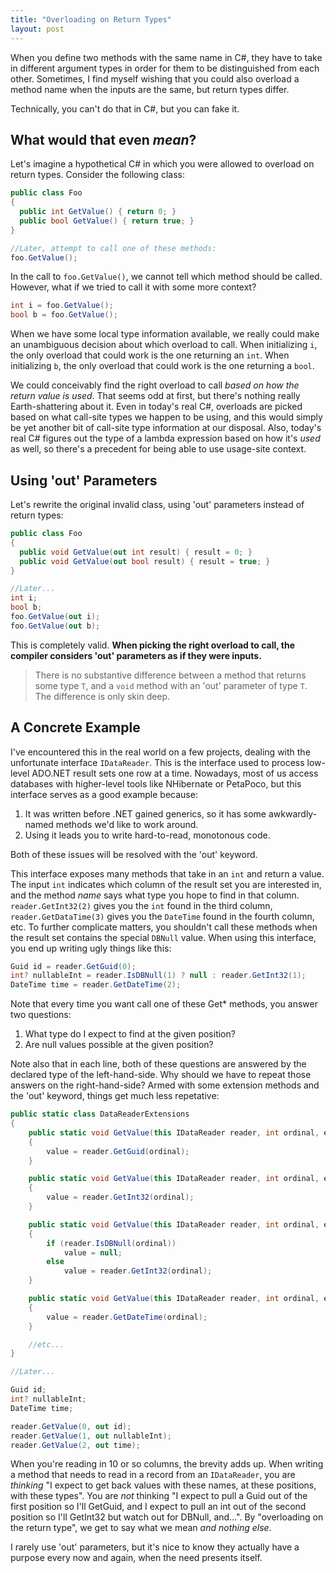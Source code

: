 ```yaml
---
title: "Overloading on Return Types"
layout: post
---
```



When you define two methods with the same name in C#, they have to take in different argument types in order for them to be distinguished from each other.  Sometimes, I find myself wishing that you could also overload a method name when the inputs are the same, but return types differ.

Technically, you can't do that in C#, but you can fake it.

## What would that even *mean*?

Let's imagine a hypothetical C# in which you were allowed to overload on return types.  Consider the following class:

```cs
public class Foo
{
  public int GetValue() { return 0; }
  public bool GetValue() { return true; }
}

//Later, attempt to call one of these methods:
foo.GetValue();
```

In the call to `foo.GetValue()`, we cannot tell which method should be called.  However, what if we tried to call it with some more context?

```cs
int i = foo.GetValue();
bool b = foo.GetValue();
```

When we have some local type information available, we really could make an unambiguous decision about which overload to call.  When initializing `i`, the only overload that could work is the one returning an `int`.  When initializing `b`, the only overload that could work is the one returning a `bool`.

We could conceivably find the right overload to call *based on how the return value is used*.  That seems odd at first, but there's nothing really Earth-shattering about it.  Even in today's real C#, overloads are picked based on what call-site types we happen to be using, and this would simply be yet another bit of call-site type information at our disposal.  Also, today's real C# figures out the type of a lambda expression based on how it's *used* as well, so there's a precedent for being able to use usage-site context.

## Using 'out' Parameters

Let's rewrite the original invalid class, using 'out' parameters instead of return types:

```cs
public class Foo
{
  public void GetValue(out int result) { result = 0; }
  public void GetValue(out bool result) { result = true; }
}

//Later...
int i;
bool b;
foo.GetValue(out i);
foo.GetValue(out b);
```

This is completely valid.  **When picking the right overload to call, the compiler considers 'out' parameters as if they were inputs.**

> There is no substantive difference between a method that returns some type `T`, and a `void` method with an 'out' parameter of type `T`.  The difference is only skin deep.

## A Concrete Example

I've encountered this in the real world on a few projects, dealing with the unfortunate interface `IDataReader`.  This is the interface used to process low-level ADO.NET result sets one row at a time.  Nowadays, most of us access databases with higher-level tools like NHibernate or PetaPoco, but this interface serves as a good example because:

1. It was written before .NET gained generics, so it has some awkwardly-named methods we'd like to work around.
2. Using it leads you to write hard-to-read, monotonous code.


Both of these issues will be resolved with the 'out' keyword.

This interface exposes many methods that take in an `int` and return a value.  The input `int` indicates which column of the result set you are interested in, and the method *name* says what type you hope to find in that column.  `reader.GetInt32(2)` gives you the `int` found in the third column, `reader.GetDataTime(3)` gives you the `DateTime` found in the fourth column, etc.  To further complicate matters, you shouldn't call these methods when the result set contains the special `DBNull` value.  When using this interface, you end up writing ugly things like this:

```cs
Guid id = reader.GetGuid(0);
int? nullableInt = reader.IsDBNull(1) ? null : reader.GetInt32(1);
DateTime time = reader.GetDateTime(2);
```

Note that every time you want call one of these Get* methods, you answer two questions:

1. What type do I expect to find at the given position?
2. Are null values possible at the given position?


Note also that in each line, both of these questions are answered by the declared type of the left-hand-side.  Why should we have to repeat those answers on the right-hand-side?  Armed with some extension methods and the 'out' keyword, things get much less repetative:

```cs
public static class DataReaderExtensions
{
    public static void GetValue(this IDataReader reader, int ordinal, out Guid value)
    {
        value = reader.GetGuid(ordinal);
    }

    public static void GetValue(this IDataReader reader, int ordinal, out int value)
    {
        value = reader.GetInt32(ordinal);
    }

    public static void GetValue(this IDataReader reader, int ordinal, out int? value)
    {
        if (reader.IsDBNull(ordinal))
            value = null;
        else
            value = reader.GetInt32(ordinal);
    }

    public static void GetValue(this IDataReader reader, int ordinal, out DateTime value)
    {
        value = reader.GetDateTime(ordinal);
    }

    //etc...
}

//Later...

Guid id;
int? nullableInt;
DateTime time;

reader.GetValue(0, out id);
reader.GetValue(1, out nullableInt);
reader.GetValue(2, out time);
```

When you're reading in 10 or so columns, the brevity adds up.  When writing a method that needs to read in a record from an `IDataReader`, you are *thinking* "I expect to get back values with these names, at these positions, with these types".  You are *not* thinking "I expect to pull a Guid out of the first position so I'll GetGuid, and I expect to pull an int out of the second position so I'll GetInt32 but watch out for DBNull, and...".  By "overloading on the return type", we get to say what we mean *and nothing else*.

I rarely use 'out' parameters, but it's nice to know they actually have a purpose every now and again, when the need presents itself.
